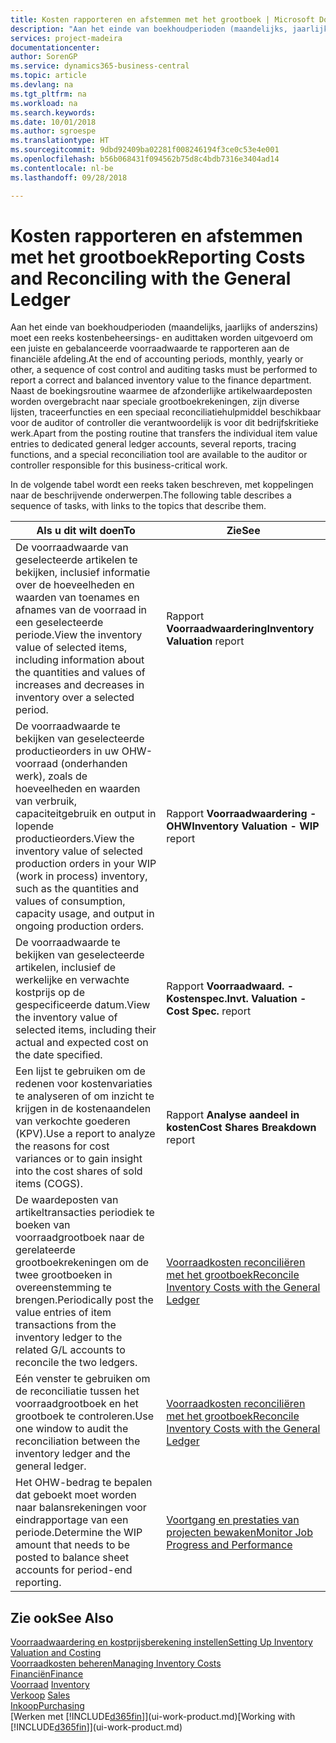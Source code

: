```yaml
---
title: Kosten rapporteren en afstemmen met het grootboek | Microsoft Docs
description: "Aan het einde van boekhoudperioden (maandelijks, jaarlijks of anderszins) moet een reeks kostenbeheersings- en audittaken worden uitgevoerd om een juiste en gebalanceerde voorraadwaarde te rapporteren aan de financiële afdeling. Naast de boekingsroutine waarmee de afzonderlijke artikelwaardeposten worden overgebracht naar speciale grootboekrekeningen, zijn diverse lijsten, traceerfuncties en een speciaal reconciliatiehulpmiddel beschikbaar voor de auditor of controller die verantwoordelijk is voor dit bedrijfskritieke werk."
services: project-madeira
documentationcenter: 
author: SorenGP
ms.service: dynamics365-business-central
ms.topic: article
ms.devlang: na
ms.tgt_pltfrm: na
ms.workload: na
ms.search.keywords: 
ms.date: 10/01/2018
ms.author: sgroespe
ms.translationtype: HT
ms.sourcegitcommit: 9dbd92409ba02281f008246194f3ce0c53e4e001
ms.openlocfilehash: b56b068431f094562b75d8c4bdb7316e3404ad14
ms.contentlocale: nl-be
ms.lasthandoff: 09/28/2018

---
```

# <a name="reporting-costs-and-reconciling-with-the-general-ledger"></a><span data-ttu-id="309c4-104">Kosten rapporteren en afstemmen met het grootboek</span><span class="sxs-lookup"><span data-stu-id="309c4-104">Reporting Costs and Reconciling with the General Ledger</span></span>
<span data-ttu-id="309c4-105">Aan het einde van boekhoudperioden (maandelijks, jaarlijks of anderszins) moet een reeks kostenbeheersings- en audittaken worden uitgevoerd om een juiste en gebalanceerde voorraadwaarde te rapporteren aan de financiële afdeling.</span><span class="sxs-lookup"><span data-stu-id="309c4-105">At the end of accounting periods, monthly, yearly or other, a sequence of cost control and auditing tasks must be performed to report a correct and balanced inventory value to the finance department.</span></span> <span data-ttu-id="309c4-106">Naast de boekingsroutine waarmee de afzonderlijke artikelwaardeposten worden overgebracht naar speciale grootboekrekeningen, zijn diverse lijsten, traceerfuncties en een speciaal reconciliatiehulpmiddel beschikbaar voor de auditor of controller die verantwoordelijk is voor dit bedrijfskritieke werk.</span><span class="sxs-lookup"><span data-stu-id="309c4-106">Apart from the posting routine that transfers the individual item value entries to dedicated general ledger accounts, several reports, tracing functions, and a special reconciliation tool are available to the auditor or controller responsible for this business-critical work.</span></span>  

 <span data-ttu-id="309c4-107">In de volgende tabel wordt een reeks taken beschreven, met koppelingen naar de beschrijvende onderwerpen.</span><span class="sxs-lookup"><span data-stu-id="309c4-107">The following table describes a sequence of tasks, with links to the topics that describe them.</span></span>   

|<span data-ttu-id="309c4-108">**Als u dit wilt doen**</span><span class="sxs-lookup"><span data-stu-id="309c4-108">**To**</span></span>|<span data-ttu-id="309c4-109">**Zie**</span><span class="sxs-lookup"><span data-stu-id="309c4-109">**See**</span></span>|  
|------------|-------------|  
|<span data-ttu-id="309c4-110">De voorraadwaarde van geselecteerde artikelen te bekijken, inclusief informatie over de hoeveelheden en waarden van toenames en afnames van de voorraad in een geselecteerde periode.</span><span class="sxs-lookup"><span data-stu-id="309c4-110">View the inventory value of selected items, including information about the quantities and values of increases and decreases in inventory over a selected period.</span></span>|<span data-ttu-id="309c4-111">Rapport **Voorraadwaardering**</span><span class="sxs-lookup"><span data-stu-id="309c4-111">**Inventory Valuation** report</span></span>|  
|<span data-ttu-id="309c4-112">De voorraadwaarde te bekijken van geselecteerde productieorders in uw OHW-voorraad (onderhanden werk), zoals de hoeveelheden en waarden van verbruik, capaciteitgebruik en output in lopende productieorders.</span><span class="sxs-lookup"><span data-stu-id="309c4-112">View the inventory value of selected production orders in your WIP (work in process) inventory, such as the quantities and values of consumption, capacity usage, and output in ongoing production orders.</span></span>|<span data-ttu-id="309c4-113">Rapport **Voorraadwaardering - OHW**</span><span class="sxs-lookup"><span data-stu-id="309c4-113">**Inventory Valuation - WIP** report</span></span>|  
|<span data-ttu-id="309c4-114">De voorraadwaarde te bekijken van geselecteerde artikelen, inclusief de werkelijke en verwachte kostprijs op de gespecificeerde datum.</span><span class="sxs-lookup"><span data-stu-id="309c4-114">View the inventory value of selected items, including their actual and expected cost on the date specified.</span></span>|<span data-ttu-id="309c4-115">Rapport **Voorraadwaard. - Kostenspec.**</span><span class="sxs-lookup"><span data-stu-id="309c4-115">**Invt. Valuation - Cost Spec.** report</span></span>|  
|<span data-ttu-id="309c4-116">Een lijst te gebruiken om de redenen voor kostenvariaties te analyseren of om inzicht te krijgen in de kostenaandelen van verkochte goederen (KPV).</span><span class="sxs-lookup"><span data-stu-id="309c4-116">Use a report to analyze the reasons for cost variances or to gain insight into the cost shares of sold items (COGS).</span></span>|<span data-ttu-id="309c4-117">Rapport **Analyse aandeel in kosten**</span><span class="sxs-lookup"><span data-stu-id="309c4-117">**Cost Shares Breakdown** report</span></span>|  
|<span data-ttu-id="309c4-118">De waardeposten van artikeltransacties periodiek te boeken van voorraadgrootboek naar de gerelateerde grootboekrekeningen om de twee grootboeken in overeenstemming te brengen.</span><span class="sxs-lookup"><span data-stu-id="309c4-118">Periodically post the value entries of item transactions from the inventory ledger to the related G/L accounts to reconcile the two ledgers.</span></span>|[<span data-ttu-id="309c4-119">Voorraadkosten reconciliëren met het grootboek</span><span class="sxs-lookup"><span data-stu-id="309c4-119">Reconcile Inventory Costs with the General Ledger</span></span>](finance-how-to-post-inventory-costs-to-the-general-ledger.md)|  
|<span data-ttu-id="309c4-120">Eén venster te gebruiken om de reconciliatie tussen het voorraadgrootboek en het grootboek te controleren.</span><span class="sxs-lookup"><span data-stu-id="309c4-120">Use one window to audit the reconciliation between the inventory ledger and the general ledger.</span></span>|[<span data-ttu-id="309c4-121">Voorraadkosten reconciliëren met het grootboek</span><span class="sxs-lookup"><span data-stu-id="309c4-121">Reconcile Inventory Costs with the General Ledger</span></span>](finance-how-to-post-inventory-costs-to-the-general-ledger.md)|  
|<span data-ttu-id="309c4-122">Het OHW-bedrag te bepalen dat geboekt moet worden naar balansrekeningen voor eindrapportage van een periode.</span><span class="sxs-lookup"><span data-stu-id="309c4-122">Determine the WIP amount that needs to be posted to balance sheet accounts for period-end reporting.</span></span>|[<span data-ttu-id="309c4-123">Voortgang en prestaties van projecten bewaken</span><span class="sxs-lookup"><span data-stu-id="309c4-123">Monitor Job Progress and Performance</span></span>](projects-how-monitor-progress-performance.md)|

## <a name="see-also"></a><span data-ttu-id="309c4-124">Zie ook</span><span class="sxs-lookup"><span data-stu-id="309c4-124">See Also</span></span>  
[<span data-ttu-id="309c4-125">Voorraadwaardering en kostprijsberekening instellen</span><span class="sxs-lookup"><span data-stu-id="309c4-125">Setting Up Inventory Valuation and Costing</span></span>](finance-set-up-inventory-valuation-and-costing.md)  
[<span data-ttu-id="309c4-126">Voorraadkosten beheren</span><span class="sxs-lookup"><span data-stu-id="309c4-126">Managing Inventory Costs</span></span>](finance-manage-inventory-costs.md)  
[<span data-ttu-id="309c4-127">Financiën</span><span class="sxs-lookup"><span data-stu-id="309c4-127">Finance</span></span>](finance.md)  
<span data-ttu-id="309c4-128">[Voorraad](inventory-manage-inventory.md) </span><span class="sxs-lookup"><span data-stu-id="309c4-128">[Inventory](inventory-manage-inventory.md) </span></span>  
<span data-ttu-id="309c4-129">[Verkoop](sales-manage-sales.md) </span><span class="sxs-lookup"><span data-stu-id="309c4-129">[Sales](sales-manage-sales.md) </span></span>  
[<span data-ttu-id="309c4-130">Inkoop</span><span class="sxs-lookup"><span data-stu-id="309c4-130">Purchasing</span></span>](purchasing-manage-purchasing.md)  
<span data-ttu-id="309c4-131">[Werken met [!INCLUDE[d365fin](includes/d365fin_md.md)]](ui-work-product.md)</span><span class="sxs-lookup"><span data-stu-id="309c4-131">[Working with [!INCLUDE[d365fin](includes/d365fin_md.md)]](ui-work-product.md)</span></span>

